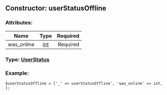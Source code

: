 ## Constructor: userStatusOffline  

### Attributes:

| Name     |    Type       | Required |
|----------|:-------------:|---------:|
|was\_online|[int](../types/int.md) | Required|



### Type: [UserStatus](../types/UserStatus.md)


### Example:

```
$userStatusOffline = ['_' => userStatusOffline', 'was_online' => int, ];
```